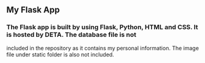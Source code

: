 ## My Flask App

### The Flask app is built by using Flask, Python, HTML and CSS. It is hosted by DETA. The database file is not 
included in the repository as it contains my personal information. The image file under static folder is also not included.  